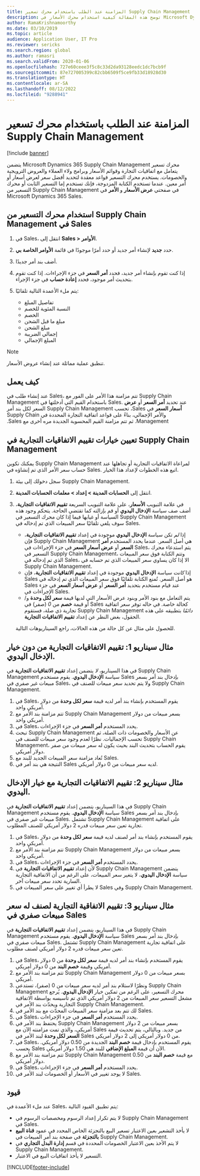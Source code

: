 ```yaml
---
title: المزامنة عند الطلب باستخدام محرك تسعير Supply Chain Management
description: توضح هذه المقالة كيفية استخدام محرك الأسعار في Microsoft Dynamics 365 Supply Chain Management من Microsoft Dynamics 365 Sales.
author: RamaKrishnamoorthy
ms.date: 03/10/2019
ms.topic: article
audience: Application User, IT Pro
ms.reviewer: sericks
ms.search.region: global
ms.author: ramasri
ms.search.validFrom: 2020-01-06
ms.openlocfilehash: 727e60ceee3f5c8c33d2da93128eedc1dc7bcb9f
ms.sourcegitcommit: 87e727005399c82cbb6509f5ce9fb33d18928d30
ms.translationtype: HT
ms.contentlocale: ar-SA
ms.lasthandoff: 08/12/2022
ms.locfileid: "9288941"
---
```

# <a name="sync-on-demand-with-the-supply-chain-management-pricing-engine"></a>المزامنة عند الطلب باستخدام محرك تسعير Supply Chain Management

[!include [banner](../../includes/banner.md)]

يتضمن Microsoft Dynamics 365 Supply Chain Management محرك تسعير يتعامل مع اتفاقيات التجارة وقوائم الأسعار وبرامج ولاء العملاء والعروض الترويجية والخصومات. يستخدم محرك التسعير قواعد معقدة لتحديد أفضل سعر لعرض أسعار أو أمر معين. عندما تستخدم الكتابة المزدوجة، فإنك تستخدم إما التسعير الثابت أو محرك التسعير من Supply Chain Management في صفحتي **عرض الأسعار** و **الأمر** في Microsoft Dynamics 365 Sales.

## <a name="use-the-pricing-engine-from-supply-chain-management-in-sales"></a>استخدام محرك التسعير من Supply Chain Management في Sales

1. في Sales، انتقل إلى **Sales \> الأوامر**.
1. حدد **جديد** لإنشاء أمر جديد أو حدد أمرًا موجودًا في قائمة **الأوامر الخاصة بي**.
1. أضف بند أمر جديدًا.
1. إذا كنت تقوم بإنشاء أمر جديد، فحدد **أمر السعر** في جزء الإجراءات. إذا كنت تقوم بتحديث أمر موجود، فحدد **إعادة حساب** في جزء الإجراء.
1. يتم ملء الأعمدة التالية تلقائيًا:

    - تفاصيل المبلغ
    - النسبة المئوية للخصم
    - الخصم
    - مبلغ ما قبل الشحن
    - مبلغ الشحن
    - إجمالي الضريبة
    - المبلغ الإجمالي

> [!NOTE]
> تنطبق عملية مماثلة عند إنشاء عروض الأسعار.

## <a name="how-it-works"></a>كيف يعمل

عند إنشاء طلب في Sales، تتم مزامنة هذا الأمر على الفور مع Supply Chain Management باستخدام القيم التي أدخلتها في Sales. عند تحديد **أمر السعر‬‏‫** أو **عرض أسعار السعر‬‏‫** في Sales، تحسب Supply Chain Management السعر لكل بند أمر والأمر الإجمالي، بناءً على قواعد اتفاقية التجارة المحددة في Supply Chain Management. ثم تتم مزامنة القيم المحسوبة الجديدة مره أخرى مع Sales.

## <a name="set-trade-agreement-evaluation-options-in-supply-chain-management"></a>تعيين خيارات تقييم الاتفاقيات التجارية في Supply Chain Management

يمكنك تكوين Supply Chain Management لمراعاة الاتفاقيات التجارية أو تجاهلها عند حساب سعر الأمر الذي تم إنشاؤه في Sales. اتبع هذه الخطوات لإعداد هذا الخيار.

1. سجل دخولك إلى بيئة Supply Chain Management.
1. انتقل إلى **الحسابات المدينة \> إعداد \> معلمات الحسابات المدينة**.
1. في علامة التبويب **الأسعار**، على علامة التبويب السريعة **تقييم الاتفاقيات التجارية**، أضف صف سياسة **الإدخال اليدوي** أو قم بإزالته كما تقتضي الحاجة. يتحكم وجود هذه السياسة أو غيابها فيما إذا كان محرك التسعير في Supply Chain Management سوف يلغي تلقائيًا سعر المبيعات الذي تم إدخاله في Sales.

    - إذا *لم* تكن سياسة **الإدخال اليدوي** موجودة في إعداد **تقييم الاتفاقيات التجارية**، فإن Supply Chain Management هي أصل السعر. عندما يحدد المستخدم **أمر السعر** أو **عرض أسعار السعر** في جزء الإجراءات في Sales، يتم استدعاء محرك التسعير في Supply Chain Management، وتتم الكتابة فوق سعر المبيعات الذي تم إدخاله في Sales، الا إذا كان يساوي سعر المبيعات الذي تم حسابه في Supply Chain Management.
    - إذا *كانت* سياسة **الإدخال اليدوي** موجودة في إعداد **تقييم الاتفاقيات التجارية**، فإن Sales هو أصل السعر. تُمنع الكتابة تلقائيًا فوق سعر المبيعات الذي تم إدخاله في Sales عند قيام مستخدم بتحديد **أمر السعر** أو **عرض أسعار السعر** في جزء الإجراءات في Sales.
    - يتم التعامل مع بنود الأمر وبنود عرض الأسعار التي لديها قيمة **سعر لكل وحدة** و/أو قيمة **خصم** من *0* (صفر) في Sales كحالة خاصة. في حاله توفر سعر اتفاقية تجارية ذي صلة، فستقوم Supply Chain Management *دائمًا* بتطبيقه على هذه الحقول، بغض النظر عن إعداد **تقييم الاتفاقيات التجارية**.

    للحصول على مثال عن كل حالة من هذه الحالات، راجع السيناريوهات التالية.

## <a name="example-scenario-1-trade-agreement-evaluation-without-the-manual-entry-option"></a>مثال سيناريو 1: تقييم الاتفاقيات التجارية من دون خيار الإدخال اليدوي.

في هذا السيناريو، *لا* يتضمن إعداد **تقييم الاتفاقيات التجارية** في Supply Chain Management سياسة **الإدخال اليدوي**. يقوم مستخدم Sales بإدخال بند أمر بسعر مبيعات غير صفري في Sales، ولا يتم تحديد سعر مبيعات للصنف في Supply Chain Management.

1. في Sales، يقوم المستخدم بإنشاء بند أمر لديه قيمة **سعر لكل وحدة** من دولار أمريكي واحد.
1. تتم مزامنة بند الأمر مع Supply Chain Management بسعر مبيعات من دولار أمريكي واحد.
1. في Sales، يحدد المستخدم **أمر السعر** في جزء الإجراءات.
1. تبحث Supply Chain Management عن الأسعار والخصومات ذات الصلة، ثم تحسب الإجماليات. نظرًا لعدم وجود سعر مبيعات للصنف في Supply Chain Management، يقوم الحساب بتحديث البند بحيث يكون له سعر مبيعات من صفر دولار أمريكي.
1. تُعاد مزامنة سعر المبيعات الجديد للبند مع Sales.
1. النتيجة هي بند أمر في Sales لديه سعر مبيعات من 0 دولار أمريكي.

## <a name="example-scenario-2-trade-agreement-evaluation-with-the-manual-entry-option"></a>مثال سيناريو 2: تقييم الاتفاقيات التجارية مع خيار الإدخال اليدوي.

في هذا السيناريو، *يتضمن* إعداد **تقييم الاتفاقيات التجارية** في Supply Chain Management سياسة **الإدخال اليدوي**. يقوم مستخدم Sales بإدخال بند أمر بسعر مبيعات غير صفري في Sales. تشتمل Supply Chain Management على اتفاقية تجارية تعين سعر مبيعات قدره 2 دولار أمريكي للصنف المطلوب.

1. في Sales، يقوم المستخدم بإنشاء بند أمر لصنف لديه قيمة **سعر لكل وحدة** من دولار أمريكي واحد.
1. تتم مزامنة بند الأمر مع Supply Chain Management بسعر مبيعات من دولار أمريكي واحد.
1. في Sales، يحدد المستخدم **أمر السعر** في جزء الإجراءات.
1. لأن إعداد **تقييم الاتفاقيات التجارية** في Supply Chain Management يتضمن سياسة **الإدخال اليدوي**، لا يتغير سعر المبيعات، على الرغم من أن الاتفاقية التجارية‏‎ السارية تحدد سعر مبيعات آخر.
1. لا يطرأ أي تغيير على سعر المبيعات في Sales وفي Supply Chain Management.

## <a name="example-scenario-3-trade-agreement-evaluation-for-an-item-that-has-a-sales-price-of-zero-in-sales"></a>مثال سيناريو 3: تقييم الاتفاقية التجارية لصنف له سعر مبيعات صفري في Sales

في هذا السيناريو، *يتضمن* إعداد **تقييم الاتفاقيات التجارية** في Supply Chain Management سياسة **الإدخال اليدوي**. يقوم مستخدم Sales بإدخال بند أمر بسعر مبيعات صفري في Sales. تشتمل Supply Chain Management على اتفاقية تجارية تعين سعر مبيعات قدره 2 دولار أمريكي لصنف مطلوب.

1. في Sales، يقوم المستخدم بإنشاء بند أمر لديه قيمة **سعر لكل وحدة** من 0 دولار أمريكي وقيمة **خصم البند** من 0 دولار أمريكي.
1. تتم مزامنة بند الأمر مع Supply Chain Management بسعر مبيعات من 0 دولار أمريكي.
1. ونظرًا لاستلام بند أمر لديه سعر مبيعات من 0 (صفر)، تستدعي Supply Chain Management محرك التسعير، على الرغم من تمكين خيار **الإدخال اليدوي**. يُرجع مشغل التسعير سعر المبيعات من 2 دولار أمريكي الذي تم تأسيسه بواسطة الاتفاقية التجارية ويحدّث بند الأمر في Supply Chain Management.
1. لك تتم بعد مزامنة سعر المبيعات المحدّث مع بند الأمر في Sales.
1. في Sales، يحدد المستخدم **أمر السعر** في جزء الإجراءات.
1. يحتفظ بند الأمر في Supply Chain Management بسعر مبيعات من 2 دولار أمريكي، والذي تمت مزامنته الآن مع Sales من جديد. وبالتالي، يتم تحديث قيمة **السعر لكل وحدة** لبند الأمر في Sales من 0 دولار أمريكي إلى 2 دولار أمريكي.
1. في Sales، يقوم المستخدم بإدخال قيمة **خصم البند** الجديدة من 0.50 دولار أمريكي. يحسب Sales الآن أن قيمة **المبلغ الإضافي** للبند هي 1.50 دولار أمريكي.
1. تتم مزامنة بند الأمر مع Supply Chain Management مع قيمة **خصم البند** من 0.50 دولار أمريكي.
1. في Sales، يحدد المستخدم **أمر السعر** في جزء الإجراءات.
1. لا يوجد تغيير في الأسعار أو الخصومات لبند الأمر في Sales.

## <a name="limitations"></a>قيود

عند ملء الأعمدة في Sales، يتم تطبيق القيود التالية:

- لا يتم تكرار إعداد الرسوم ومخصصات الرسوم في Supply Chain Management في Sales.
- لا يأخذ التشعير بعين الاعتبار تسعير البيع بالتجزئة الخاص المحدد في عمود **قناة البيع بالتجزئة** في صفحة بند أمر المبيعات في Supply Chain Management.
- لا يتم الأخذ بعين الاعتبار الخصومات المحددة في قسم **إدارة البدل التجاري‬** في Supply Chain Management.
- التسعير لا يأخذ اتفاقيات البيع في الاعتبار.

[!INCLUDE[footer-include](../../../../includes/footer-banner.md)]
